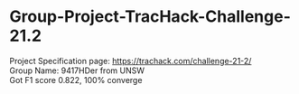# Group-Project-TracHack-Challenge-21.2  
Project Specification page: https://trachack.com/challenge-21-2/  
Group Name: 9417HDer from UNSW  
Got F1 score 0.822, 100% converge
